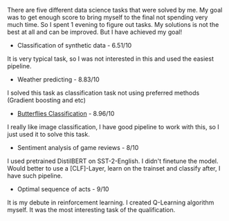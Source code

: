 There are five different data science tasks that were solved by me.
My goal was to get enough score to bring myself to the final not spending very much time.
So I spent 1 evening to figure out tasks. My solutions is not the best at all and can be improved. But I have achieved my goal!

* Classification of synthetic data - 6.51/10

It is very typical task, so I was not interested in this and used the easiest pipeline.
* Weather predicting - 8.83/10

I solved this task as classification task not using preferred methods (Gradient boosting and etc)
* [Butterflies Classification](I-Profi_Qualification/butterflies/butterflies.ipynb) - 8.96/10

I really like image classification, I have good pipeline to work with this, so I just used it to solve this task.
* Sentiment analysis of game reviews - 8/10

I used pretrained DistilBERT on SST-2-English. I didn't finetune the model. Would better to use a [CLF]-Layer, learn on the trainset and classify after, I have such pipeline.
* Optimal sequence of acts - 9/10

It is my debute in reinforcement learning. I created Q-Learning algorithm myself. It was the most interesting task of the qualification.
